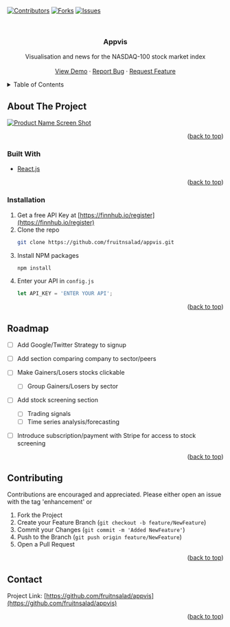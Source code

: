 <div id="top"></div>


[![Contributors][contributors-shield]][contributors-url]
[![Forks][forks-shield]][forks-url]
[![Issues][issues-shield]][issues-url]




<!-- PROJECT LOGO -->
<br />
<div align="center">

<h3 align="center">Appvis</h3>

  <p align="center">
    Visualisation and news for the NASDAQ-100 stock market index
    <br />
    <br />
    <a href="https://appvis.co">View Demo</a>
    ·
    <a href="https://github.com/fruitnsalad/appvis/issues">Report Bug</a>
    ·
    <a href="https://github.com/fruitnsalad/appvis/issues">Request Feature</a>
  </p>
</div>



<!-- TABLE OF CONTENTS -->
<details>
  <summary>Table of Contents</summary>
  <ol>
    <li>
      <a href="#about-the-project">About The Project</a>
      <ul>
        <li><a href="#built-with">Built With</a></li>
      </ul>
    </li>
    <li>
      <a href="#installation">Installation</a>
    </li>
    <li><a href="#roadmap">Roadmap</a></li>
    <li><a href="#contributing">Contributing</a></li>
    <li><a href="#contact">Contact</a></li>
  </ol>
</details>



<!-- ABOUT THE PROJECT -->
## About The Project

[![Product Name Screen Shot][product-screenshot]](https://appvis.com)

<p align="right">(<a href="#top">back to top</a>)</p>



### Built With

* [React.js](https://reactjs.org/)

<p align="right">(<a href="#top">back to top</a>)</p>



<!-- GETTING STARTED -->


### Installation

1. Get a free API Key at [https://finnhub.io/register](https://finnhub.io/register)
2. Clone the repo
   ```sh
   git clone https://github.com/fruitnsalad/appvis.git
   ```
3. Install NPM packages
   ```sh
   npm install
   ```
4. Enter your API in `config.js`
   ```js
   let API_KEY = 'ENTER YOUR API';
   ```

<p align="right">(<a href="#top">back to top</a>)</p>

<!-- ROADMAP -->
## Roadmap

- [ ] Add Google/Twitter Strategy to signup
- [ ] Add section comparing company to sector/peers
- [ ] Make Gainers/Losers stocks clickable
    - [ ] Group Gainers/Losers by sector
- [ ] Add stock screening section
    - [ ] Trading signals
    - [ ] Time series analysis/forecasting
- [ ] Introduce subscription/payment with Stripe for access to stock screening


<p align="right">(<a href="#top">back to top</a>)</p>



<!-- CONTRIBUTING -->
## Contributing

Contributions are encouraged and appreciated. Please either open an issue with the tag 'enhancement' or

1. Fork the Project
2. Create your Feature Branch (`git checkout -b feature/NewFeature`)
3. Commit your Changes (`git commit -m 'Added NewFeature'`)
4. Push to the Branch (`git push origin feature/NewFeature`)
5. Open a Pull Request


<p align="right">(<a href="#top">back to top</a>)</p>



<!-- CONTACT -->
## Contact

Project Link: [https://github.com/fruitnsalad/appvis](https://github.com/fruitnsalad/appvis)

<p align="right">(<a href="#top">back to top</a>)</p>


<!-- MARKDOWN LINKS & IMAGES -->
<!-- https://www.markdownguide.org/basic-syntax/#reference-style-links -->
[contributors-shield]: https://img.shields.io/github/contributors/fruitnsalad/appvis?style=for-the-badge
[contributors-url]: https://github.com/fruitnsalad/appvis/graphs/contributors

[forks-shield]: https://img.shields.io/github/forks/fruitnsalad/appvis.svg?style=for-the-badge
[forks-url]: https://github.com/fruitnsalad/appvis/network/members

[stars-shield]: https://img.shields.io/github/stars/fruitnsalad/appvis.svg?style=for-the-badge
[stars-url]: https://github.com/fruitnsalad/appvis/stargazers

[issues-shield]: https://img.shields.io/github/issues/fruitnsalad/appvis?style=for-the-badge
[issues-url]: https://github.com/fruitnsalad/appvis

[issues-shield]:https://img.shields.io/github/issues/fruitnsalad/appvis?style=for-the-badge
[issues-url]: https://github.com/fruitnsalad/appvis/issues

[license-shield]: https://img.shields.io/github/license/fruitnsalad/appvis.svg?style=for-the-badge
[license-url]: https://github.com/fruitnsalad/appvis/blob/master/LICENSE.txt

[product-screenshot]: https://github.com/fruitnsalad/appvis/blob/main/images/screenshot.png

